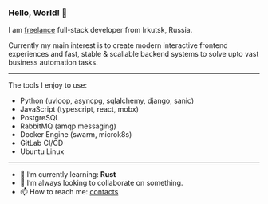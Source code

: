 ### Hello, World! 👋

I am [freelance](https://ru.wikipedia.org/wiki/%D0%A1%D0%B0%D0%BC%D0%BE%D0%B7%D0%B0%D0%BD%D1%8F%D1%82%D0%BE%D1%81%D1%82%D1%8C) full-stack developer from Irkutsk, Russia.

Currently my main interest is to create modern interactive frontend experiences and fast, stable & scallable backend systems to solve upto vast business automation tasks.

---

The tools I enjoy to use:

- Python (uvloop, asyncpg, sqlalchemy, django, sanic)
- JavaScript (typescript, react, mobx)
- PostgreSQL
- RabbitMQ (amqp messaging)
- Docker Engine (swarm, microk8s)
- GitLab CI/CD
- Ubuntu Linux

---

- 🌱 I’m currently learning: __Rust__
- 👯 I’m always looking to collaborate on something.
- 📫 How to reach me: [contacts](https://oschepkov.ru)
